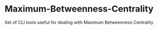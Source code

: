 # Maximum-Betweenness-Centrality
Set of CLI tools useful for dealing with Maximum Betweenness Centrality.
